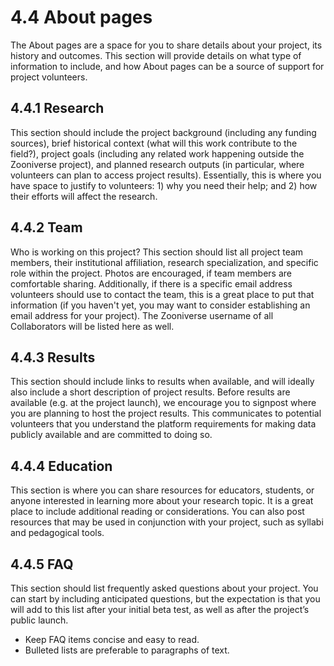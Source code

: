 # 4.4 About pages

The About pages are a space for you to share details about your project, its history and outcomes. This section will provide details on what type of information to include, and how About pages can be a source of support for project volunteers.

## 4.4.1 Research

This section should include the project background (including any funding sources), brief historical context (what will this work contribute to the field?), project goals (including any related work happening outside the Zooniverse project), and planned research outputs (in particular, where volunteers can plan to access project results). Essentially, this is where you have space to justify to volunteers: 1) why you need their help; and 2) how their efforts will affect the research.


## 4.4.2 Team

Who is working on this project? This section should list all project team members, their institutional affiliation, research specialization, and specific role within the project. Photos are encouraged, if team members are comfortable sharing. Additionally, if there is a specific email address volunteers should use to contact the team, this is a great place to put that information (if you haven't yet, you may want to consider establishing an email address for your project). The Zooniverse username of all Collaborators will be listed here as well. 


## 4.4.3 Results

This section should include links to results when available, and will ideally also include a short description of project results. Before results are available (e.g. at the project launch), we encourage you to signpost where you are planning to host the project results. This communicates to potential volunteers that you understand the platform requirements for making data publicly available and are committed to doing so.


## 4.4.4 Education

This section is where you can share resources for educators, students, or anyone interested in learning more about your research topic. It is a great place to include additional reading or considerations. You can also post resources that may be used in conjunction with your project, such as syllabi and pedagogical tools. 


## 4.4.5 FAQ

This section should list frequently asked questions about your project. You can start by including anticipated questions, but the expectation is that you will add to this list after your initial beta test, as well as after the project’s public launch. 

* Keep FAQ items concise and easy to read. 
* Bulleted lists are preferable to paragraphs of text. 

